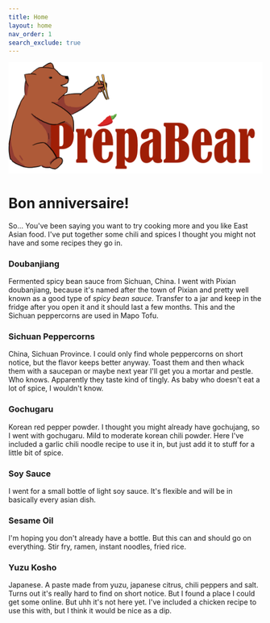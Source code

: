 ```yaml
---
title: Home
layout: home
nav_order: 1
search_exclude: true
---
```


![Logo](/images/placeholder.png)

# Bon anniversaire!

So...
You've been saying you want to try cooking more and you like East Asian food. 
I've put together some chili and spices I thought you might not have and some recipes they go in. 

### Doubanjiang
Fermented spicy bean sauce from Sichuan, China. I went with Pixian doubanjiang, because it's named after the town of Pixian and pretty well known as a good type of *spicy bean sauce*. Transfer to a jar and keep in the fridge after you open it and it should last a few months. This and the Sichuan peppercorns are used in Mapo Tofu. 

### Sichuan Peppercorns 
China, Sichuan Province. I could only find whole peppercorns on short notice, but the flavor keeps better anyway. Toast them and then whack them with a saucepan or maybe next year I'll get you a mortar and pestle. Who knows.
Apparently they taste kind of tingly. As baby who doesn't eat a lot of spice, I wouldn't know. 


### Gochugaru
Korean red pepper powder. 
I thought you might already have gochujang, so I went with gochugaru. Mild to moderate korean chili powder. Here I've included a garlic chili noodle recipe to use it in, but just add it to stuff for a little bit of spice.


### Soy Sauce
I went for a small bottle of light soy sauce. It's flexible and will be in basically every asian dish.

### Sesame Oil
I'm hoping you don't already have a bottle. But this can and should go on everything. Stir fry, ramen, instant noodles, fried rice. 

### Yuzu Kosho 
Japanese. A paste made from yuzu, japanese citrus, chili peppers and salt. 
Turns out it's really hard to find on short notice. But I found a place I could get some online. But uhh it's not here yet.
I've included a chicken recipe to use this with, but I think it would be nice as a dip. 
